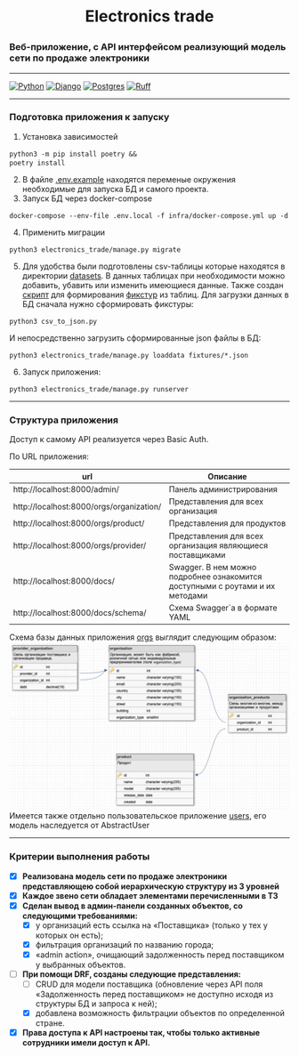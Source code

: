# <p align="center">Electronics trade</p>
### Веб-приложение, с API интерфейсом реализующий модель сети по продаже электроники
___
[![Python](https://img.shields.io/badge/python-v3.9-orange)](https://www.python.org/downloads/release/python-394/)
[![Django](https://img.shields.io/badge/django-v3.2.20-green)](https://docs.djangoproject.com/en/4.2/releases/4.0.1/)
[![Postgres](https://img.shields.io/badge/postgres-v12.15-blue)](https://www.postgresql.org/docs/12/release-12-4.html)
[![Ruff](https://img.shields.io/endpoint?url=https://raw.githubusercontent.com/charliermarsh/ruff/main/assets/badge/v2.json)](https://github.com/astral-sh/ruff)
___
### Подготовка приложения к запуску
1. Установка зависимостей
```shell
python3 -m pip install poetry &&
poetry install
```
2. В файле [.env.example](.env.example) находятся переменые окружения необходимые для запуска БД и самого проекта.
3. Запуск БД через docker-compose
```shell
docker-compose --env-file .env.local -f infra/docker-compose.yml up -d
```
4. Применить миграции
```shell
python3 electronics_trade/manage.py migrate
```
5. Для удобства были подготовлены csv-таблицы которые находятся в директории [datasets](./datasets). 
В данных таблицах при необходимости можно добавить, убавить или изменить имеющиеся данные. 
Также создан [скрипт](./csv_to_json.py) для формирования [фикстур](./fixtures) из таблиц. Для загрузки данных в БД сначала нужно сформировать фикстуры:
```shell
python3 csv_to_json.py
```
И непосредственно загрузить сформированные json файлы в БД:
```shell
python3 electronics_trade/manage.py loaddata fixtures/*.json
```
6. Запуск приложения:
```shell
python3 electronics_trade/manage.py runserver
```
___
### Структура приложения
Доступ к самому API реализуется через Basic Auth. 

По URL приложения:

| url                                      | Описание                                                                      |
|------------------------------------------|-------------------------------------------------------------------------------|
| http://localhost:8000/admin/             | Панель администрирования                                                      |
| http://localhost:8000/orgs/organization/ | Представления для всех организация                                            |
| http://localhost:8000/orgs/product/      | Представления для продуктов                                                   |
| http://localhost:8000/orgs/provider/     | Представления для всех организация являющиеся поставщиками                    |
| http://localhost:8000/docs/              | Swagger. В нем можно подробнее ознакомится доступными с роутами и их методами |
| http://localhost:8000/docs/schema/       | Схема Swagger`а в формате YAML                                                |

Схема базы данных приложения [orgs](./electronics_trade/orgs/models.py) выглядит следующим образом:
![db_schema](./img/db_schema.jpeg)
Имеется также отдельно пользовательское приложение [users](./electronics_trade/orgs/models.py), его модель наследуется от AbstractUser
___
### Критерии выполнения работы
- [x] **Реализована модель сети по продаже электроники представляющею собой иерархическую структуру из 3 уровней**
- [x] **Каждое звено сети обладает элементами перечисленными в ТЗ**
- [x] **Сделан вывод в админ-панели созданных объектов, со следующими требованиями:**
  - [x] у организаций есть ссылка на «Поставщика» (только у тех у которых он есть);
  - [x] фильтрация организаций по названию города;
  - [x] «admin action», очищающий задолженность перед поставщиком у выбранных объектов.
- [ ] **При помощи DRF, созданы следующие представления:**
  - [ ] CRUD для модели поставщика (обновление через API поля «Задолженность перед поставщиком» не доступно исходя из структуры БД и запроса к ней);
  - [x] добавлена возможность фильтрации объектов по определенной стране.
- [x] **Права доступа к API настроены так, чтобы только активные сотрудники имели доступ к API.**